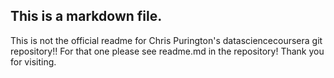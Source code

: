 ## This is a markdown file.

This is not the official readme for Chris Purington's datasciencecoursera git repository!! For that
one please see readme.md in the repository! Thank you for visiting.